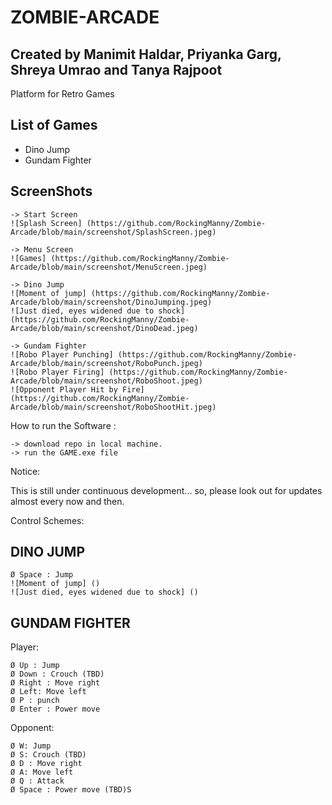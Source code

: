 # ZOMBIE-ARCADE
## Created by Manimit Haldar, Priyanka Garg, Shreya Umrao and Tanya Rajpoot
Platform for Retro Games

## List of Games
- Dino Jump
- Gundam Fighter

## ScreenShots
    
    -> Start Screen
    ![Splash Screen] (https://github.com/RockingManny/Zombie-Arcade/blob/main/screenshot/SplashScreen.jpeg)
    
    -> Menu Screen
    ![Games] (https://github.com/RockingManny/Zombie-Arcade/blob/main/screenshot/MenuScreen.jpeg)

    -> Dino Jump
    ![Moment of jump] (https://github.com/RockingManny/Zombie-Arcade/blob/main/screenshot/DinoJumping.jpeg)
    ![Just died, eyes widened due to shock] (https://github.com/RockingManny/Zombie-Arcade/blob/main/screenshot/DinoDead.jpeg)
    
    -> Gundam Fighter
    ![Robo Player Punching] (https://github.com/RockingManny/Zombie-Arcade/blob/main/screenshot/RoboPunch.jpeg)
    ![Robo Player Firing] (https://github.com/RockingManny/Zombie-Arcade/blob/main/screenshot/RoboShoot.jpeg)
    ![Opponent Player Hit by Fire] (https://github.com/RockingManny/Zombie-Arcade/blob/main/screenshot/RoboShootHit.jpeg)

How to run the Software :

    -> download repo in local machine.
    -> run the GAME.exe file

Notice:

This is still under continuous development... so, please look out for updates almost every now and then.

Control Schemes:

## DINO JUMP
    Ø Space : Jump
    ![Moment of jump] ()
    ![Just died, eyes widened due to shock] ()

## GUNDAM FIGHTER 
Player:
     
    Ø Up : Jump
    Ø Down : Crouch (TBD)
    Ø Right : Move right
    Ø Left: Move left
    Ø P : punch
    Ø Enter : Power move

Opponent:

    Ø W: Jump
    Ø S: Crouch (TBD)
    Ø D : Move right
    Ø A: Move left
    Ø Q : Attack
    Ø Space : Power move (TBD)S
